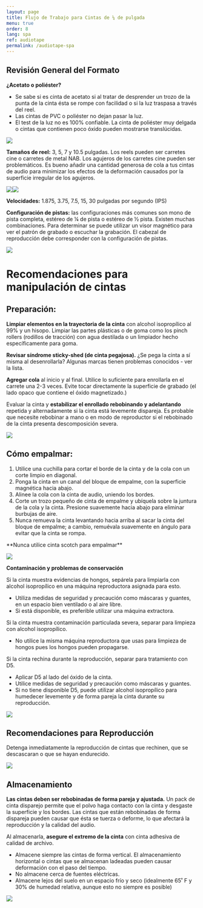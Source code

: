 ```yaml
---
layout: page
title: Flujo de Trabajo para Cintas de ¼ de pulgada
menu: true
order: 8
lang: spa
ref: audiotape
permalink: /audiotape-spa
---
```


## Revisión General del Formato

**¿Acetato o poliéster?**

* Se sabe si es cinta de acetato si al tratar de desprender un trozo de la punta de la cinta ésta se rompe con facilidad o si la luz traspasa a través del reel.
* Las cintas de PVC o poliéster no dejan pasar la luz.
* El test de la luz no es 100% confiable. La cinta de poliéster muy delgada o cintas que contienen poco óxido pueden mostrarse translúcidas.

![](../assets/img/audiotape_workflow/image1.jpg)

**Tamaños de reel:** 3, 5, 7 y 10.5 pulgadas. Los reels pueden ser carretes cine o carretes de metal NAB. Los agujeros de los carretes cine pueden ser problemáticos. Es bueno añadir una cantidad generosa de cola a tus cintas de audio para minimizar los efectos de la deformación causados por la superficie irregular de los agujeros.

![](../assets/img/audiotape_workflow/image2.png)![](../assets/img/audiotape_workflow/image3.png)

**Velocidades:** 1.875, 3.75, 7.5, 15, 30 pulgadas por segundo (IPS)

**Configuración de pistas:** las configuraciones más comunes son mono de pista completa, estéreo de ¼ de pista o estéreo de ½ pista. Existen muchas combinaciones. Para determinar se puede utilizar un visor magnético para ver el patrón de grabado o escuchar la grabación. El cabezal de reproducción debe corresponder con la configuración de pistas.

![](../assets/img/audiotape_workflow/image4.png)

# Recomendaciones para manipulación de cintas

## Preparación:

**Limpiar elementos en la trayectoria de la cinta** con alcohol isopropílico al 99% y un hisopo. Limpiar las partes plásticas o de goma como los pinch rollers (rodillos de tracción) con agua destilada o un limpiador hecho específicamente para goma.

**Revisar síndrome sticky-shed (de cinta pegajosa).** ¿Se pega la cinta a sí misma al desenrollarla? Algunas marcas tienen problemas conocidos - ver la lista.

**Agregar cola** al inicio y al final. Utilice lo suficiente para enrollarla en el carrete una 2-3 veces. Evite tocar directamente la superficie de grabado (el lado opaco que contiene el óxido magnetizado.)

Evaluar la cinta y **estabilizar el enrollado rebobinando y adelantando** repetida y alternadamente si la cinta está levemente dispareja. Es probable que necesite rebobinar a mano o en modo de reproductor si el rebobinado de la cinta presenta descomposición severa.

![](../assets/img/audiotape_workflow/image5.jpg)

## Cómo empalmar:

1. Utilice una cuchilla para cortar el borde de la cinta y de la cola con un corte limpio en diagonal.
2. Ponga la cinta en un canal del bloque de empalme, con la superficie magnética hacia abajo.
3. Alinee la cola con la cinta de audio, uniendo los bordes.
4. Corte un trozo pequeño de cinta de empalme y ubíquela sobre la juntura de la cola y la cinta. Presione suavemente hacia abajo para eliminar burbujas de aire.
5. Nunca remueva la cinta levantando hacia arriba al sacar la cinta del bloque de empalme; a cambio, remuévala suavemente en ángulo para evitar que la cinta se rompa.

\*\*Nunca utilice cinta scotch para empalmar\*\*

![](../assets/img/audiotape_workflow/image6.png)

**Contaminación y problemas de conservación**

Si la cinta muestra evidencias de hongos, sepárela para limpiarla con alcohol isopropílico en una máquina reproductora asignada para esto.

* Utiliza medidas de seguridad y precaución como máscaras y guantes, en un espacio bien ventilado o al aire libre.
* Si está disponible, es preferible utilizar una máquina extractora.

Si la cinta muestra contaminación particulada severa, separar para limpieza con alcohol isopropílico.

* No utilice la misma máquina reproductora que usas para limpieza de hongos pues los hongos pueden propagarse.

Si la cinta rechina durante la reproducción, separar para tratamiento con D5.

* Aplicar D5 al lado del óxido de la cinta.
* Utilice medidas de seguridad y precaución como máscaras y guantes.
* Si no tiene disponible D5, puede utilizar alcohol isopropílico para humedecer levemente y de forma pareja la cinta durante su reproducción.

![](../assets/img/audiotape_workflow/image7.png)

## Recomendaciones para Reproducción

Detenga inmediatamente la reproducción de cintas que rechinen, que se descascaran o que se hayan endurecido.

![](../assets/img/audiotape_workflow/image8.jpg)

## Almacenamiento

**Las cintas deben ser rebobinadas de forma pareja y ajustada.** Un pack de cinta disparejo permite que el polvo haga contacto con la cinta y desgaste la superficie y los bordes. Las cintas que están rebobinadas de forma dispareja pueden causar que ésta se tuerza o deforme, lo que afectará la reproducción y la calidad del audio.

Al almacenarla, **asegure el extremo de la cinta** con cinta adhesiva de calidad de archivo.

* Almacene siempre las cintas de forma vertical. El almacenamiento horizontal o cintas que se almacenan ladeadas pueden causar deformación con el paso del tiempo.
* No almacene cerca de fuentes eléctricas.
* Almacene lejos del suelo en un espacio frío y seco (idealmente 65˚ F y 30% de humedad relativa, aunque esto no siempre es posible)

![](../assets/img/audiotape_workflow/image9.png)

